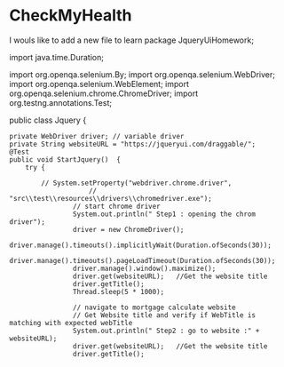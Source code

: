 # CheckMyHealth
I wouls like to add a new file to learn 
package JqueryUiHomework;

import java.time.Duration;

import org.openqa.selenium.By;
import org.openqa.selenium.WebDriver;
import org.openqa.selenium.WebElement;
import org.openqa.selenium.chrome.ChromeDriver;
import org.testng.annotations.Test;


public class Jquery {
	

	private WebDriver driver; // variable driver
	private String websiteURL = "https://jqueryui.com/draggable/";
	@Test
	public void StartJquery()  {
		try {

			// System.setProperty("webdriver.chrome.driver",
						// "src\\test\\resources\\drivers\\chromedriver.exe");
					// start chrome driver 
					System.out.println(" Step1 : opening the chrom driver");
					driver = new ChromeDriver();
					driver.manage().timeouts().implicitlyWait(Duration.ofSeconds(30));
					driver.manage().timeouts().pageLoadTimeout(Duration.ofSeconds(30));
					driver.manage().window().maximize();
					driver.get(websiteURL);   //Get the website title 
					driver.getTitle();
					Thread.sleep(5 * 1000);
					
					// navigate to mortgage calculate website 
					// Get Website title and verify if WebTitle is matching with expected webTitle
					System.out.println(" Step2 : go to website :" + websiteURL);
					driver.get(websiteURL);   //Get the website title 
					driver.getTitle();
					
